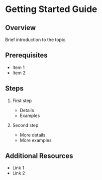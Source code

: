 # Getting Started Guide

## Overview
Brief introduction to the topic.

## Prerequisites
- Item 1
- Item 2

## Steps
1. First step
   - Details
   - Examples

2. Second step
   - More details
   - More examples

## Additional Resources
- Link 1
- Link 2